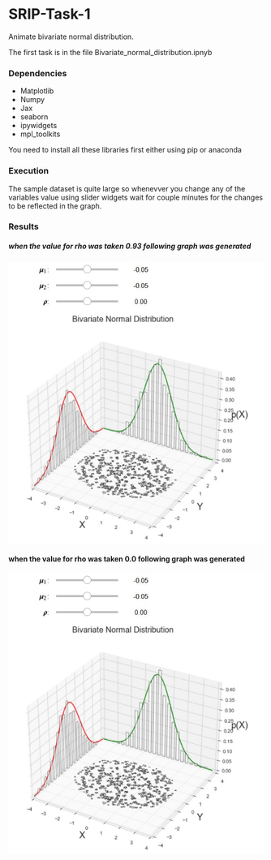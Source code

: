 # SRIP-Task-1

Animate bivariate normal distribution.

The first task is in the file Bivariate_normal_distribution.ipnyb

### Dependencies
* Matplotlib
* Numpy
* Jax
* seaborn
* ipywidgets
* mpl_toolkits

You need to install all these libraries first either using pip or anaconda

### Execution

The sample dataset is quite large so whenevver you change any of the variables value using slider widgets wait for couple minutes for the changes to be reflected in the graph.

### Results

##### when the value for rho was taken 0.93 following graph was generated

![result_1](https://raw.githubusercontent.com/arib-ashhar/SRIP-Task/main/Task-1/result_images/rho-0.jpg)

#### when the value for rho was taken 0.0 following graph was generated

![result_2](https://raw.githubusercontent.com/arib-ashhar/SRIP-Task/main/Task-1/result_images/rho-0.jpg)
